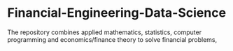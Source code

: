 # Financial-Engineering-Data-Science
The repository combines applied mathematics, statistics, computer programming and economics/finance theory to solve financial problems,
